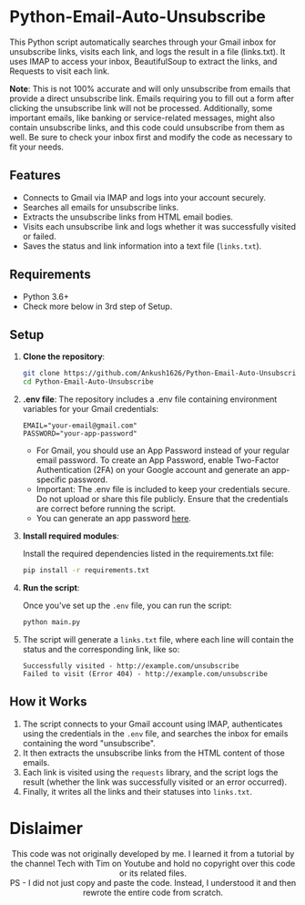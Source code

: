 # Python-Email-Auto-Unsubscribe

This Python script automatically searches through your Gmail inbox for unsubscribe links, visits each link, and logs the result in a file (links.txt). It uses IMAP to access your inbox, BeautifulSoup to extract the links, and Requests to visit each link.

**Note**: This is not 100% accurate and will only unsubscribe from emails that provide a direct unsubscribe link. Emails requiring you to fill out a form after clicking the unsubscribe link will not be processed. Additionally, some important emails, like banking or service-related messages, might also contain unsubscribe links, and this code could unsubscribe from them as well. Be sure to check your inbox first and modify the code as necessary to fit your needs.

## Features
- Connects to Gmail via IMAP and logs into your account securely.
- Searches all emails for unsubscribe links.
- Extracts the unsubscribe links from HTML email bodies.
- Visits each unsubscribe link and logs whether it was successfully visited or failed.
- Saves the status and link information into a text file (`links.txt`).

## Requirements

- Python 3.6+
- Check more below in 3rd step of Setup.

## Setup

1. **Clone the repository**:
   
   ```bash
   git clone https://github.com/Ankush1626/Python-Email-Auto-Unsubscribe
   cd Python-Email-Auto-Unsubscribe
   ```

2. **.env file**: The repository includes a .env file containing environment variables for your Gmail credentials:

   ```text
   EMAIL="your-email@gmail.com"
   PASSWORD="your-app-password"
   ```

   - For Gmail, you should use an App Password instead of your regular email password. To create an App Password, enable Two-Factor Authentication (2FA) on your Google account and generate an app-specific password.
   - Important: The .env file is included to keep your credentials secure. Do not upload or share this file publicly. Ensure that the credentials are correct before running the script.
   - You can generate an app password [here](https://support.google.com/accounts/answer/185833?hl=en).

4. **Install required modules**:

    Install the required dependencies listed in the requirements.txt file:
    
    ```bash
    pip install -r requirements.txt
    ```

3. **Run the script**:
   
   Once you've set up the `.env` file, you can run the script:

   ```bash
   python main.py
   ```

4. The script will generate a `links.txt` file, where each line will contain the status and the corresponding link, like so:

   ```
   Successfully visited - http://example.com/unsubscribe
   Failed to visit (Error 404) - http://example.com/unsubscribe
   ```

## How it Works

1. The script connects to your Gmail account using IMAP, authenticates using the credentials in the `.env` file, and searches the inbox for emails containing the word "unsubscribe".
2. It then extracts the unsubscribe links from the HTML content of those emails.
3. Each link is visited using the `requests` library, and the script logs the result (whether the link was successfully visited or an error occurred).
4. Finally, it writes all the links and their statuses into `links.txt`.

# Dislaimer

<div align="center">
This code was not originally developed by me. I learned it from a tutorial by the channel Tech with Tim on Youtube and hold no copyright over this code or its related files.
<br/>
PS - I did not just copy and paste the code. Instead, I understood it and then rewrote the entire code from scratch.
</div>
